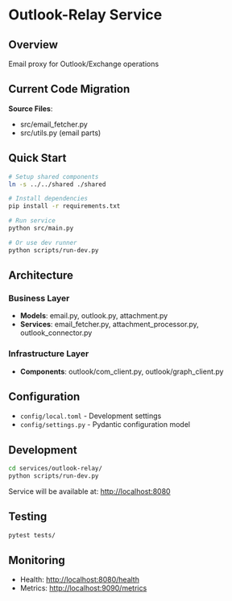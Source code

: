 # Outlook-Relay Service

## Overview

Email proxy for Outlook/Exchange operations

## Current Code Migration

**Source Files**:

- src/email_fetcher.py
- src/utils.py (email parts)

## Quick Start

```bash
# Setup shared components
ln -s ../../shared ./shared

# Install dependencies  
pip install -r requirements.txt

# Run service
python src/main.py

# Or use dev runner
python scripts/run-dev.py
```

## Architecture

### Business Layer

- **Models**: email.py, outlook.py, attachment.py
- **Services**: email_fetcher.py, attachment_processor.py, outlook_connector.py

### Infrastructure Layer

- **Components**: outlook/com_client.py, outlook/graph_client.py

## Configuration

- `config/local.toml` - Development settings
- `config/settings.py` - Pydantic configuration model

## Development

```bash
cd services/outlook-relay/
python scripts/run-dev.py
```

Service will be available at: <http://localhost:8080>

## Testing

```bash
pytest tests/
```

## Monitoring

- Health: <http://localhost:8080/health>
- Metrics: <http://localhost:9090/metrics>

